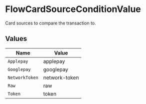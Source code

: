 # FlowCardSourceConditionValue

Card sources to compare the transaction to.


## Values

| Name           | Value          |
| -------------- | -------------- |
| `Applepay`     | applepay       |
| `Googlepay`    | googlepay      |
| `NetworkToken` | network-token  |
| `Raw`          | raw            |
| `Token`        | token          |